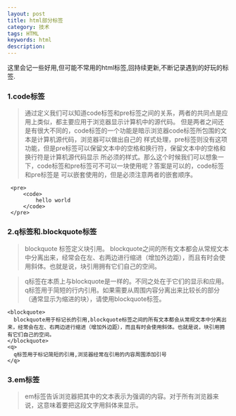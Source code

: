```yaml
---
layout: post
title: html部分标签
category: 技术
tags: HTML
keywords: html
description:
---
```


这里会记一些好用,但可能不常用的html标签,回持续更新,不断记录遇到的好玩的标签.

### 1.code标签

 >通过定义我们可以知道code标签和pre标签之间的关系，两者的共同点是应用上类似，都主要应用于浏览器显示计算机中的源代码。 但是两者之间还是有很大不同的，code标签的一个功能是暗示浏览器code标签所包围的文本是计算机源代码，浏览器可以做出自己的 样式处理，pre标签则没有这项功能，但是pre标签可以保留文本中的空格和换行符，保留文本中的空格和换行符是计算机源代码显示 所必须的样式。那么这个时候我们可以想象一下，code标签和pre标签可不可以一块使用呢？答案是可以的，code标签和pre标签是 可以嵌套使用的，但是必须注意两者的嵌套顺序。

     <pre>
         <code>
             hello world
         </code>
     </pre>

### 2.q标签和.blockquote标签

> blockquote 标签定义块引用。
blockquote之间的所有文本都会从常规文本中分离出来，经常会在左、右两边进行缩进（增加外边距），而且有时会使用斜体。也就是说，块引用拥有它们自己的空间。

> q标签在本质上与blockquote是一样的。不同之处在于它们的显示和应用。q标签用于简短的行内引用。如果需要从周围内容分离出来比较长的部分（通常显示为缩进的块），请使用blockquote标签。

    <blockquote>
      blockquote用于标记长的引用,blockquote标签之间的所有文本都会从常规文本中分离出来，经常会在左、右两边进行缩进（增加外边距），而且有时会使用斜体。也就是说，块引用拥有它们自己的空间。
    </blockquote>
    <q>
      q标签用于标记简短的引用,浏览器经常在引用的内容周围添加引号
    </q>

### 3.em标签

>em标签告诉浏览器把其中的文本表示为强调的内容。对于所有浏览器来说，这意味着要把这段文字用斜体来显示。
